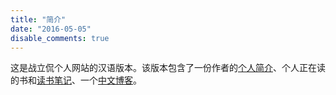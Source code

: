 ```yaml
---
title: "简介"
date: "2016-05-05"
disable_comments: true
---
```


这是战立侃个人网站的汉语版本。该版本包含了一份作者的[个人简介](/cn/about/)、个人正在读的书和[读书笔记](/cn/read/)、一个[中文博客](/cn/post/)。
